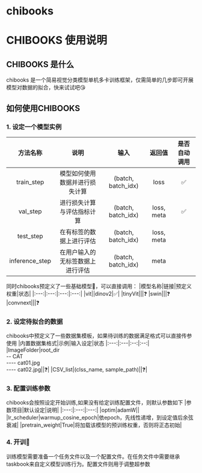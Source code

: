 # chibooks
# CHIBOOKS 使用说明

## CHIBOOKS 是什么
chibooks 是一个简易视觉分类模型单机多卡训练框架，仅需简单的几步即可开展模型对数据的拟合，快来试试吧😘

## 如何使用CHIBOOKS
### 1. 设定一个模型实例

|方法名称|说明|输入|返回值|是否自动调用|
|:---:|:---:|:---:|:---:|:---:|
|train_step|模型如何使用数据并进行损失计算|(batch, batch_idx)|loss|✅
|val_step|进行损失计算与评估指标计算|(batch, batch_idx)|loss, meta|✅
|test_step|在有标签的数据上进行评估|(batch, batch_idx)|loss, meta|
|inference_step|在用户输入的无标签数据上进行评估|(batch, batch_idx)|meta|

同时chibooks预定义了一些基础模型🤗，可以直接调用：
|模型名称|链接|预定义权重|状态|
|:---:|:---:|:---:|:---:|
|vit||dinov2|✅|
|tinyVit|||❓
|swin|||❓
|convnext|||❓


### 2. 设定待拟合的数据
chibooks中预定义了一些数据集模板，如果待训练的数据满足格式可以直接传参使用
|内置数据集格式|示例|输入设定|状态
|:---:|:---|:--:|:--:|
|ImageFolder|root_dir<br>-- CAT<br>---- cat01.jpg<br>---- cat02.jpg||❓|
|CSV_list|(clss_name, sample_path)||❓|

### 3. 配置训练参数

chibooks会按照设定开始训练,如果没有给定训练配置文件，则默认参数如下
|参数项目|默认设定|说明|
|:---:|:---:|:---:|
|optim|adamW||
|lr_scheduler|warmup_cosine_epoch|依epoch，先线性递增，到设定值后余弦衰减|
|pretrain_weight|True|将加载该模型的预训练权重，否则将正态初始|

### 4. 开训🎇

训练模型需要准备一个任务文件以及一个配置文件。在任务文件中需要继承taskbook来自定义模型训练行为。配置文件则用于调整超参数

